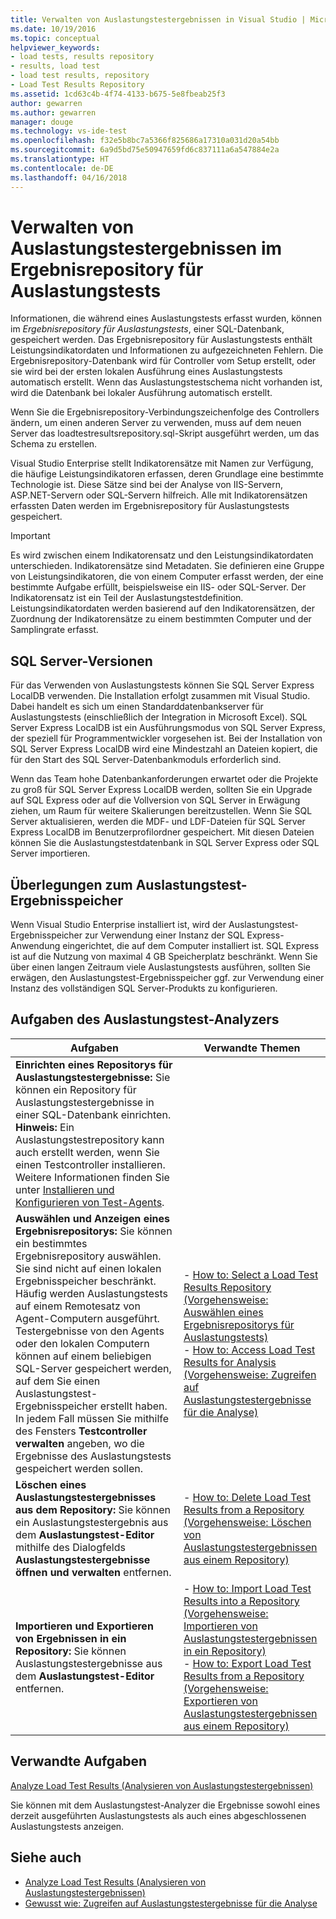 ```yaml
---
title: Verwalten von Auslastungstestergebnissen in Visual Studio | Microsoft-Dokumentation
ms.date: 10/19/2016
ms.topic: conceptual
helpviewer_keywords:
- load tests, results repository
- results, load test
- load test results, repository
- Load Test Results Repository
ms.assetid: 1cd63c4b-4f74-4133-b675-5e8fbeab25f3
author: gewarren
ms.author: gewarren
manager: douge
ms.technology: vs-ide-test
ms.openlocfilehash: f32e5b8bc7a5366f825686a17310a031d20a54bb
ms.sourcegitcommit: 6a9d5bd75e50947659fd6c837111a6a547884e2a
ms.translationtype: HT
ms.contentlocale: de-DE
ms.lasthandoff: 04/16/2018
---
```

# <a name="manage-load-test-results-in-the-load-test-results-repository"></a>Verwalten von Auslastungstestergebnissen im Ergebnisrepository für Auslastungstests

Informationen, die während eines Auslastungstests erfasst wurden, können im *Ergebnisrepository für Auslastungstests*, einer SQL-Datenbank, gespeichert werden. Das Ergebnisrepository für Auslastungstests enthält Leistungsindikatordaten und Informationen zu aufgezeichneten Fehlern. Die Ergebnisrepository-Datenbank wird für Controller vom Setup erstellt, oder sie wird bei der ersten lokalen Ausführung eines Auslastungstests automatisch erstellt. Wenn das Auslastungstestschema nicht vorhanden ist, wird die Datenbank bei lokaler Ausführung automatisch erstellt.

 Wenn Sie die Ergebnisrepository-Verbindungszeichenfolge des Controllers ändern, um einen anderen Server zu verwenden, muss auf dem neuen Server das loadtestresultsrepository.sql-Skript ausgeführt werden, um das Schema zu erstellen.

 Visual Studio Enterprise stellt Indikatorensätze mit Namen zur Verfügung, die häufige Leistungsindikatoren erfassen, deren Grundlage eine bestimmte Technologie ist. Diese Sätze sind bei der Analyse von IIS-Servern, ASP.NET-Servern oder SQL-Servern hilfreich. Alle mit Indikatorensätzen erfassten Daten werden im Ergebnisrepository für Auslastungstests gespeichert.

> [!IMPORTANT]
> Es wird zwischen einem Indikatorensatz und den Leistungsindikatordaten unterschieden. Indikatorensätze sind Metadaten. Sie definieren eine Gruppe von Leistungsindikatoren, die von einem Computer erfasst werden, der eine bestimmte Aufgabe erfüllt, beispielsweise ein IIS- oder SQL-Server. Der Indikatorensatz ist ein Teil der Auslastungstestdefinition. Leistungsindikatordaten werden basierend auf den Indikatorensätzen, der Zuordnung der Indikatorensätze zu einem bestimmten Computer und der Samplingrate erfasst.

## <a name="sql-server-versions"></a>SQL Server-Versionen

 Für das Verwenden von Auslastungstests können Sie SQL Server Express LocalDB verwenden. Die Installation erfolgt zusammen mit Visual Studio. Dabei handelt es sich um einen Standarddatenbankserver für Auslastungstests (einschließlich der Integration in Microsoft Excel). SQL Server Express LocalDB ist ein Ausführungsmodus von SQL Server Express, der speziell für Programmentwickler vorgesehen ist. Bei der Installation von SQL Server Express LocalDB wird eine Mindestzahl an Dateien kopiert, die für den Start des SQL Server-Datenbankmoduls erforderlich sind.

 Wenn das Team hohe Datenbankanforderungen erwartet oder die Projekte zu groß für SQL Server Express LocalDB werden, sollten Sie ein Upgrade auf SQL Express oder auf die Vollversion von SQL Server in Erwägung ziehen, um Raum für weitere Skalierungen bereitzustellen. Wenn Sie SQL Server aktualisieren, werden die MDF- und LDF-Dateien für SQL Server Express LocalDB im Benutzerprofilordner gespeichert. Mit diesen Dateien können Sie die Auslastungstestdatenbank in SQL Server Express oder SQL Server importieren.

## <a name="load-test-results-store-considerations"></a>Überlegungen zum Auslastungstest-Ergebnisspeicher

 Wenn Visual Studio Enterprise installiert ist, wird der Auslastungstest-Ergebnisspeicher zur Verwendung einer Instanz der SQL Express-Anwendung eingerichtet, die auf dem Computer installiert ist. SQL Express ist auf die Nutzung von maximal 4 GB Speicherplatz beschränkt. Wenn Sie über einen langen Zeitraum viele Auslastungstests ausführen, sollten Sie erwägen, den Auslastungstest-Ergebnisspeicher ggf. zur Verwendung einer Instanz des vollständigen SQL Server-Produkts zu konfigurieren.

## <a name="load-test-analyzer-tasks"></a>Aufgaben des Auslastungstest-Analyzers

|Aufgaben|Verwandte Themen|
|-----------|-----------------------|
|**Einrichten eines Repositorys für Auslastungstestergebnisse:** Sie können ein Repository für Auslastungstestergebnisse in einer SQL-Datenbank einrichten. **Hinweis:** Ein Auslastungstestrepository kann auch erstellt werden, wenn Sie einen Testcontroller installieren. Weitere Informationen finden Sie unter [Installieren und Konfigurieren von Test-Agents](../test/lab-management/install-configure-test-agents.md).||
|**Auswählen und Anzeigen eines Ergebnisrepositorys:** Sie können ein bestimmtes Ergebnisrepository auswählen. Sie sind nicht auf einen lokalen Ergebnisspeicher beschränkt. Häufig werden Auslastungstests auf einem Remotesatz von Agent-Computern ausgeführt. Testergebnisse von den Agents oder den lokalen Computern können auf einem beliebigen SQL-Server gespeichert werden, auf dem Sie einen Auslastungstest-Ergebnisspeicher erstellt haben. In jedem Fall müssen Sie mithilfe des Fensters **Testcontroller verwalten** angeben, wo die Ergebnisse des Auslastungstests gespeichert werden sollen.|-   [How to: Select a Load Test Results Repository (Vorgehensweise: Auswählen eines Ergebnisrepositorys für Auslastungstests)](../test/how-to-select-a-load-test-results-repository.md)<br />-   [How to: Access Load Test Results for Analysis (Vorgehensweise: Zugreifen auf Auslastungstestergebnisse für die Analyse)](../test/how-to-access-load-test-results-for-analysis.md)|
|**Löschen eines Auslastungstestergebnisses aus dem Repository:** Sie können ein Auslastungstestergebnis aus dem **Auslastungstest-Editor** mithilfe des Dialogfelds **Auslastungstestergebnisse öffnen und verwalten** entfernen.|-   [How to: Delete Load Test Results from a Repository (Vorgehensweise: Löschen von Auslastungstestergebnissen aus einem Repository)](../test/how-to-delete-load-test-results-from-a-repository.md)|
|**Importieren und Exportieren von Ergebnissen in ein Repository:** Sie können Auslastungstestergebnisse aus dem **Auslastungstest-Editor** entfernen.|-   [How to: Import Load Test Results into a Repository (Vorgehensweise: Importieren von Auslastungstestergebnissen in ein Repository)](../test/how-to-import-load-test-results-into-a-repository.md)<br />-   [How to: Export Load Test Results from a Repository (Vorgehensweise: Exportieren von Auslastungstestergebnissen aus einem Repository)](../test/how-to-export-load-test-results-from-a-repository.md)|

## <a name="related-tasks"></a>Verwandte Aufgaben

 [Analyze Load Test Results (Analysieren von Auslastungstestergebnissen)](../test/analyze-load-test-results-using-the-load-test-analyzer.md)

 Sie können mit dem Auslastungstest-Analyzer die Ergebnisse sowohl eines derzeit ausgeführten Auslastungstests als auch eines abgeschlossenen Auslastungstests anzeigen.

## <a name="see-also"></a>Siehe auch

- [Analyze Load Test Results (Analysieren von Auslastungstestergebnissen)](../test/analyze-load-test-results-using-the-load-test-analyzer.md)
- [Gewusst wie: Zugreifen auf Auslastungstestergebnisse für die Analyse](../test/how-to-access-load-test-results-for-analysis.md)